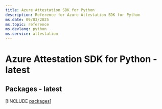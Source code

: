 ```yaml
---
title: Azure Attestation SDK for Python
description: Reference for Azure Attestation SDK for Python
ms.date: 09/03/2025
ms.topic: reference
ms.devlang: python
ms.service: attestation
---
```

# Azure Attestation SDK for Python - latest
## Packages - latest
[!INCLUDE [packages](attestation-index.md)]